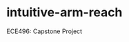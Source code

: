 # intuitive-arm-reach
ECE496: Capstone Project

<!-- # Set up virtual environment
cd my-project/
python -m venv arm_reach

source arm_reach/bin/activate
# Installing dependencies
pip install -r requirements.txt -->
